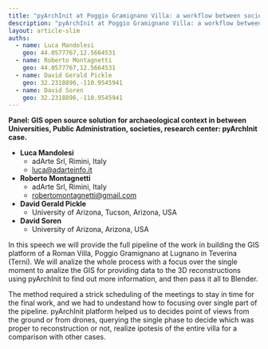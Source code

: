 ```yaml
---
title: "pyArchInit at Poggio Gramignano Villa: a workflow between society and University through pyArchInit and Blender"
description: "pyArchInit at Poggio Gramignano Villa: a workflow between society and University through pyArchInit and Blender"
layout: article-slim
auths:
  - name: Luca Mandolesi
    geo: 44.0577767,12.5664531
  - name: Roberto Montagnetti
    geo: 44.0577767,12.5664531
  - name: David Gerald Pickle
    geo: 32.2318896,-110.9545941
  - name: David Soren
    geo: 32.2318896,-110.9545941
---
```


**Panel: GIS open source solution for archaeological context in between Universities, Public Administration, societies, research center: pyArchInit case.**

- **Luca Mandolesi**
  - adArte Srl, Rimini, Italy
  - [luca@adarteinfo.it](mailto:luca@adarteinfo.it)
- **Roberto Montagnetti**
  - adArte Srl, Rimini, Italy
  - [robertomontagnetti@gmail.com](mailto:robertomontagnetti@gmail.com)
- **David Gerald Pickle**
  - University of Arizona, Tucson, Arizona, USA
- **David Soren**
  - University of Arizona, Arizona, USA

In this speech we will provide the full pipeline of the work in building the GIS platform of a Roman Villa, Poggio Gramignano at Lugnano in Teverina (Terni). 
We will analize the whole process with a focus over the single moment to analize the GIS for providing data to the 3D reconstructions using pyArchInit to find out more information, and then pass it all to Blender.

The method required a strick scheduling of the meetings to stay in time for the final work, and we had to undestand how to focusing over single part of the pipeline. pyArchInit platform helped us to decides point of views from the ground or from drones, querying the single phase to decide which was proper to reconstruction or not, realize ipotesis of the entire villa for a comparison with other cases.
